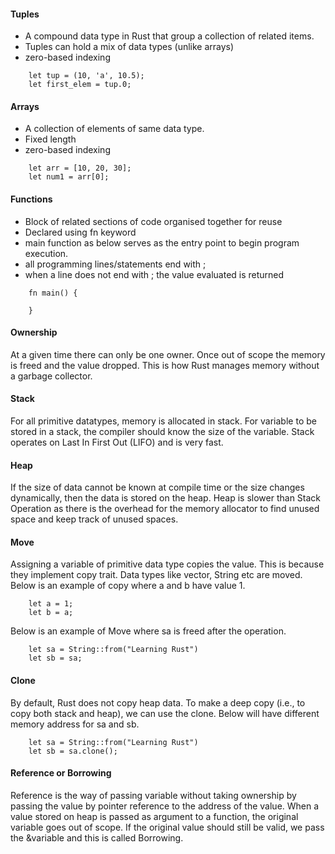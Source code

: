 #### Tuples
- A compound data type in Rust that group a collection of related items.
- Tuples can hold a mix of data types (unlike arrays)
- zero-based indexing
``` Usage
    let tup = (10, 'a', 10.5);
    let first_elem = tup.0;
```
#### Arrays
- A collection of elements of same data type.
- Fixed length
- zero-based indexing
```
    let arr = [10, 20, 30];
    let num1 = arr[0];
```
#### Functions
- Block of related sections of code organised together for reuse
- Declared using fn keyword
- main function as below serves as the entry point to begin program execution.
- all programming lines/statements end with ;
- when a line  does not end with ; the value evaluated is returned
```
    fn main() {

    }
```
#### Ownership
At a given time there can only be one owner. Once out of scope the memory is freed and the value dropped. This is how Rust manages memory without a garbage collector.

#### Stack
For all primitive datatypes, memory is allocated in stack. For variable to be stored in a stack, the compiler should know the size of the variable. Stack operates on Last In First Out (LIFO) and is very fast.

#### Heap
If the size of data cannot be known at compile time or the size changes dynamically, then the data is stored on the heap. Heap is slower than Stack Operation as there is the overhead for the memory allocator to find unused space and keep track of unused spaces.

#### Move
Assigning a variable of primitive data type copies the value. This is because they implement copy trait. Data types like vector, String etc are moved.
Below is an example of copy where a and b have value 1.
```
    let a = 1;
    let b = a;
```
Below is an example of Move where sa is freed after the operation.
```
    let sa = String::from("Learning Rust")
    let sb = sa;
```
#### Clone
By default, Rust does not copy heap data. To make a deep copy (i.e., to copy both stack and heap), we can use the clone. Below will have different memory address for sa and sb.
```
    let sa = String::from("Learning Rust")
    let sb = sa.clone();
```
#### Reference or Borrowing
Reference is the way of passing variable without taking ownership by passing the value by pointer reference to the address of the value. When a value stored on heap is passed as argument to a function, the original variable goes out of scope. If the original value should still be valid, we pass the &variable and this is called Borrowing.

